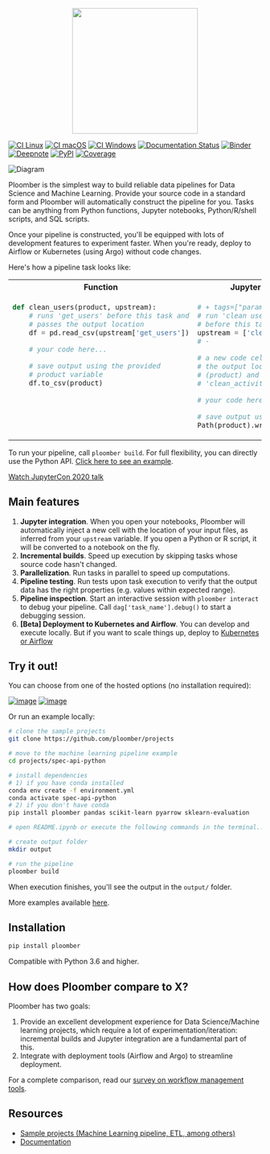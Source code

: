 <p align="center" width="100%">
  <img src="https://ploomber.io/ploomber-logo.png" height="250">
</p>


[![CI Linux](https://github.com/ploomber/ploomber/workflows/CI%20Linux/badge.svg)](https://github.com/ploomber/ploomber/workflows/CI%20Linux/badge.svg)
[![CI macOS](https://github.com/ploomber/ploomber/workflows/CI%20macOS/badge.svg)](https://github.com/ploomber/ploomber/workflows/CI%20macOS/badge.svg)
[![CI Windows](https://github.com/ploomber/ploomber/workflows/CI%20Windows/badge.svg)](https://github.com/ploomber/ploomber/workflows/CI%20Windows/badge.svg)
[![Documentation Status](https://readthedocs.org/projects/ploomber/badge/?version=latest)](https://ploomber.readthedocs.io/en/latest/?badge=latest)
[![Binder](https://mybinder.org/badge_logo.svg)](https://mybinder.org/v2/gh/ploomber/binder-env/main?urlpath=git-pull%3Frepo%3Dhttps%253A%252F%252Fgithub.com%252Fploomber%252Fprojects%26urlpath%3Dlab%252Ftree%252Fprojects%252Fspec-api-python%252FREADME.ipynb%26branch%3Dmaster)
[![Deepnote](https://deepnote.com/buttons/launch-in-deepnote-small.svg)](https://deepnote.com/launch?template=deepnote&url=https://github.com/ploomber/projects/blob/master/spec-api-python/README.ipynb)
[![PyPI](https://badge.fury.io/py/ploomber.svg)](https://badge.fury.io/py/ploomber)
[![Coverage](https://coveralls.io/repos/github/ploomber/ploomber/badge.svg?branch=master)](https://coveralls.io/github/ploomber/ploomber?branch=master)


![Diagram](https://ploomber.io/main-diagram.png)

Ploomber is the simplest way to build reliable data pipelines for Data
Science and Machine Learning. Provide your source code in a standard
form and Ploomber will automatically construct the pipeline for you.
Tasks can be anything from Python functions, Jupyter notebooks,
Python/R/shell scripts, and SQL scripts.

Once your pipeline is constructed, you'll be equipped with lots of development features to experiment faster. When you're ready, deploy to Airflow or
Kubernetes (using Argo) without code changes.

Here's how a pipeline task looks like:

<table>

<tr>
<th>Function</th>
<th>Jupyter notebook or Python script</th>
<th>SQL script</th>
<th>Pipeline declaration</th>
</tr>

<tr>

<td valign="top">

```python
def clean_users(product, upstream):
    # runs 'get_users' before this task and
    # passes the output location
    df = pd.read_csv(upstream['get_users'])

    # your code here...

    # save output using the provided
    # product variable
    df.to_csv(product)
```
</td>

<td valign="top">

```python
# + tags=["parameters"]
# run 'clean users' and 'clean_activity'
# before this task
upstream = ['clean_users', 'clean_activity']
# -

# a new code cell is injected here with
# the output location of this task
# (product) and dependencies: 'clean_users,
# 'clean_activity'

# your code here...

# save output using the provided product variable
Path(product).write_bytes(pickle.dumps(model))
```
</td>

<td valign="top">

```sql
-- {{product}} is replaced by the table name
CREATE TABLE AS {{product}}
/*
runs 'raw_data' before this task and replace
{{upstream['raw_data']}} with table name
*/
SELECT * FROM {{upstream['raw_data']}}
```
</td>


<td valign="top">

```yaml
tasks:
  # script
  - source: scripts/get_users.py
    product: output/users-raw.csv

  # function
  - source: functions.clean_users
    product: output/users-clean.csv

  # notebook
  - source: notebooks/model-template.ipynb
    product:
      model: output/model.pickle
      nb: output/model-evaluation.html
```

</td>

</tr>

</table>

To run your pipeline, call `ploomber build`. For full flexibility, you can directly use the Python API. [Click here to see an
example](https://github.com/ploomber/projects/blob/master/ml-advanced/src/ml_advanced/pipeline.py).

[Watch JupyterCon 2020
talk](https://www.youtube.com/watch?v=M6mtgPfsA3M)

## Main features

1.  **Jupyter integration**. When you open your notebooks, Ploomber will
    automatically inject a new cell with the location of your input
    files, as inferred from your `upstream` variable. If you open a
    Python or R script, it will be converted to a notebook on the fly.
2.  **Incremental builds**. Speed up execution by skipping tasks whose
    source code hasn't changed.
3.  **Parallelization**. Run tasks in parallel to speed up computations.
4.  **Pipeline testing**. Run tests upon task execution to verify that
    the output data has the right properties (e.g. values within
    expected range).
5.  **Pipeline inspection**. Start an interactive session with
    `ploomber interact` to debug your pipeline. Call
    `dag['task_name'].debug()` to start a debugging session.
6.  **[Beta] Deployment to Kubernetes and Airflow**. You can develop
    and execute locally. But if you want to scale things up, deploy to
    [Kubernetes or Airflow](https://github.com/ploomber/soopervisor)

## Try it out!

You can choose from one of the hosted options (no installation
required):

[![image](https://mybinder.org/badge_logo.svg)](https://mybinder.org/v2/gh/ploomber/binder-env/main?urlpath=git-pull%3Frepo%3Dhttps%253A%252F%252Fgithub.com%252Fploomber%252Fprojects%26urlpath%3Dlab%252Ftree%252Fprojects%252Fspec-api-python%252FREADME.ipynb%26branch%3Dmaster)
[![image](https://deepnote.com/buttons/launch-in-deepnote-small.svg)](https://deepnote.com/launch?template=deepnote&url=https://github.com/ploomber/projects/blob/master/spec-api-python/README.ipynb)

Or run an example locally:

```sh
# clone the sample projects
git clone https://github.com/ploomber/projects

# move to the machine learning pipeline example
cd projects/spec-api-python

# install dependencies
# 1) if you have conda installed
conda env create -f environment.yml
conda activate spec-api-python
# 2) if you don't have conda
pip install ploomber pandas scikit-learn pyarrow sklearn-evaluation

# open README.ipynb or execute the following commands in the terminal...

# create output folder
mkdir output

# run the pipeline
ploomber build    
```

When execution finishes, you'll see the output in the `output/` folder.

More examples available [here](https://github.com/ploomber/projects).

## Installation

```sh
pip install ploomber
```

Compatible with Python 3.6 and higher.

## How does Ploomber compare to X?

Ploomber has two goals:

1. Provide an excellent development experience for
Data Science/Machine learning projects, which require a lot of
experimentation/iteration: incremental builds and Jupyter integration are
a fundamental part of this.
2. Integrate with deployment tools (Airflow and Argo) to streamline deployment.

For a complete comparison, read our
[survey on workflow management tools](https://ploomber.io/posts/survey/).

## Resources

- [Sample projects (Machine Learning pipeline, ETL, among
    others)](https://github.com/ploomber/projects)
- [Documentation](https://ploomber.readthedocs.io/)
